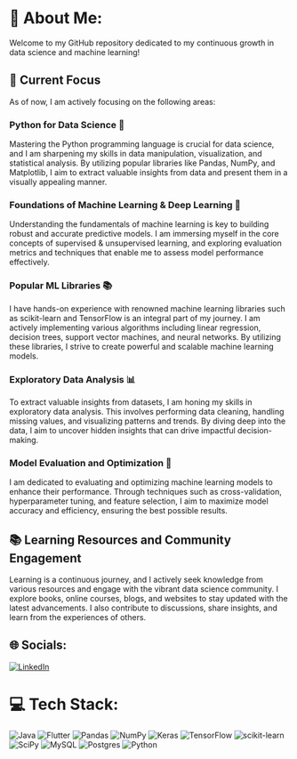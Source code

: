 # 💫 About Me:
Welcome to my GitHub repository dedicated to my continuous growth in data science and machine learning! 
## 🌱 Current Focus

As of now, I am actively focusing on the following areas:

### Python for Data Science 🐍

Mastering the Python programming language is crucial for data science, and I am sharpening my skills in data manipulation, visualization, and statistical analysis. By utilizing popular libraries like Pandas, NumPy, and Matplotlib, I aim to extract valuable insights from data and present them in a visually appealing manner.

### Foundations of Machine Learning & Deep Learning 🧠

Understanding the fundamentals of machine learning is key to building robust and accurate predictive models. I am immersing myself in the core concepts of supervised & unsupervised learning, and exploring evaluation metrics and techniques that enable me to assess model performance effectively.

### Popular ML Libraries 📚

I have hands-on experience with renowned machine learning libraries such as scikit-learn and TensorFlow is an integral part of my journey. I am actively implementing various algorithms including linear regression, decision trees, support vector machines, and neural networks. By utilizing these libraries, I strive to create powerful and scalable machine learning models.

### Exploratory Data Analysis 📊

To extract valuable insights from datasets, I am honing my skills in exploratory data analysis. This involves performing data cleaning, handling missing values, and visualizing patterns and trends. By diving deep into the data, I aim to uncover hidden insights that can drive impactful decision-making.

### Model Evaluation and Optimization 🎯

I am dedicated to evaluating and optimizing machine learning models to enhance their performance. Through techniques such as cross-validation, hyperparameter tuning, and feature selection, I aim to maximize model accuracy and efficiency, ensuring the best possible results.

## 📚 Learning Resources and Community Engagement

Learning is a continuous journey, and I actively seek knowledge from various resources and engage with the vibrant data science community. I explore books, online courses, blogs, and websites to stay updated with the latest advancements. I also contribute to discussions, share insights, and learn from the experiences of others.

## 🌐 Socials:
[![LinkedIn](https://img.shields.io/badge/LinkedIn-%230077B5.svg?logo=linkedin&logoColor=white)](https://linkedin.com/in/https://www.linkedin.com/in/tanu-tomar/) 

# 💻 Tech Stack:
![Java](https://img.shields.io/badge/java-%23ED8B00.svg?style=for-the-badge&logo=java&logoColor=white) ![Flutter](https://img.shields.io/badge/Flutter-%2302569B.svg?style=for-the-badge&logo=Flutter&logoColor=white) ![Pandas](https://img.shields.io/badge/pandas-%23150458.svg?style=for-the-badge&logo=pandas&logoColor=white) ![NumPy](https://img.shields.io/badge/numpy-%23013243.svg?style=for-the-badge&logo=numpy&logoColor=white) ![Keras](https://img.shields.io/badge/Keras-%23D00000.svg?style=for-the-badge&logo=Keras&logoColor=white) ![TensorFlow](https://img.shields.io/badge/TensorFlow-%23FF6F00.svg?style=for-the-badge&logo=TensorFlow&logoColor=white) ![scikit-learn](https://img.shields.io/badge/scikit--learn-%23F7931E.svg?style=for-the-badge&logo=scikit-learn&logoColor=white) ![SciPy](https://img.shields.io/badge/SciPy-%230C55A5.svg?style=for-the-badge&logo=scipy&logoColor=%white) ![MySQL](https://img.shields.io/badge/mysql-%2300f.svg?style=for-the-badge&logo=mysql&logoColor=white) ![Postgres](https://img.shields.io/badge/postgres-%23316192.svg?style=for-the-badge&logo=postgresql&logoColor=white) ![Python](https://img.shields.io/badge/python-3670A0?style=for-the-badge&logo=python&logoColor=ffdd54)


<!-- Proudly created with GPRM ( https://gprm.itsvg.in ) -->
